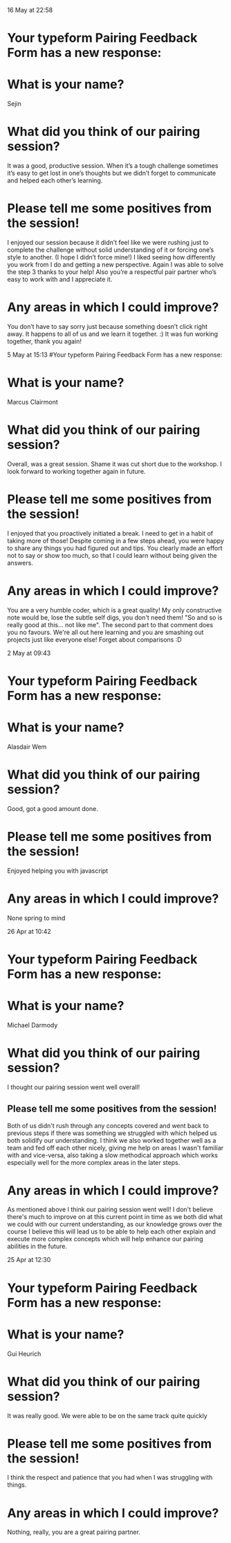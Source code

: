 
16 May at 22:58
# Your typeform Pairing Feedback Form has a new response:

# What is your name?
Sejin

# What did you think of our pairing session?
It was a good, productive session. When it’s a tough challenge sometimes it’s easy to get lost in one’s thoughts but we didn’t forget to communicate and helped each other’s learning.

# Please tell me some positives from the session!
I enjoyed our session because it didn’t feel like we were rushing just to complete the challenge without solid understanding of it or forcing one’s style to another. (I hope I didn’t force mine!) I liked seeing how differently you work from I do and getting a new perspective. Again I was able to solve the step 3 thanks to your help! Also you’re a respectful pair partner who’s easy to work with and I appreciate it.

# Any areas in which I could improve?
You don’t have to say sorry just because something doesn’t click right away. It happens to all of us and we learn it together. :) It was fun working together, thank you again!




5 May at 15:13
#Your typeform Pairing Feedback Form has a new response:

# What is your name?
Marcus Clairmont

# What did you think of our pairing session?
Overall, was a great session. Shame it was cut short due to the workshop. I look forward to working together again in future.

# Please tell me some positives from the session!
I enjoyed that you proactively initiated a break. I need to get in a habit of taking more of those! Despite coming in a few steps ahead, you were happy to share any things you had figured out and tips. You clearly made an effort not to say or show too much, so that I could learn without being given the answers.

# Any areas in which I could improve?
You are a very humble coder, which is a great quality! My only constructive note would be, lose the subtle self digs, you don't need them! "So and so is really good at this... not like me". The second part to that comment does you no favours. We're all out here learning and you are smashing out projects just like everyone else! Forget about comparisons :D




2 May at 09:43
# Your typeform Pairing Feedback Form has a new response:

# What is your name?
Alasdair Wem

# What did you think of our pairing session?
Good, got a good amount done.

# Please tell me some positives from the session!
Enjoyed helping you with javascript

# Any areas in which I could improve?
None spring to mind




26 Apr at 10:42
# Your typeform Pairing Feedback Form has a new response:

# What is your name?
Michael Darmody

# What did you think of our pairing session?
I thought our pairing session went well overall!

## Please tell me some positives from the session!
Both of us didn't rush through any concepts covered and went back to previous steps if there was something we struggled with which helped us both solidify our understanding. I think we also worked together well as a team and fed off each other nicely, giving me help on areas I wasn't familiar with and vice-versa, also taking a slow methodical approach which works especially well for the more complex areas in the later steps.

# Any areas in which I could improve?
As mentioned above I think our pairing session went well! I don't believe there's much to improve on at this current point in time as we both did what we could with our current understanding, as our knowledge grows over the course I believe this will lead us to be able to help each other explain and execute more complex concepts which will help enhance our pairing abilities in the future.




25 Apr at 12:30
# Your typeform Pairing Feedback Form has a new response:

# What is your name?
Gui Heurich

# What did you think of our pairing session?
It was really good. We were able to be on the same track quite quickly

# Please tell me some positives from the session!
I think the respect and patience that you had when I was struggling with things.

# Any areas in which I could improve?
Nothing, really, you are a great pairing partner.
